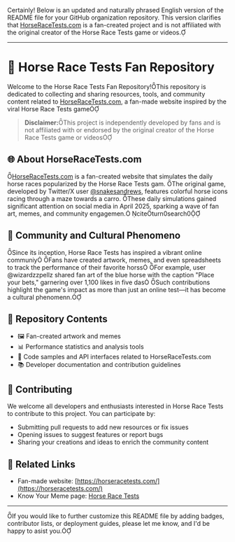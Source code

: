 Certainly! Below is an updated and naturally phrased English version of the README file for your GitHub organization repository. This version clarifies that [HorseRaceTests.com](https://horseracetests.com/) is a fan-created project and is not affiliated with the original creator of the Horse Race Tests game or videos.

---

# 🐎 Horse Race Tests Fan Repository

Welcome to the Horse Race Tests Fan Repository!This repository is dedicated to collecting and sharing resources, tools, and community content related to [HorseRaceTests.com](https://horseracetests.com/), a fan-made website inspired by the viral Horse Race Tests game

> **Disclaimer:**This project is independently developed by fans and is not affiliated with or endorsed by the original creator of the Horse Race Tests game or videos

## 🌐 About HorseRaceTests.com
[HorseRaceTests.com](https://horseracetests.com/) is a fan-created website that simulates the daily horse races popularized by the Horse Race Tests gam. The original game, developed by Twitter/X user [@snakesandrews](https://twitter.com/snakesandrews), features colorful horse icons racing through a maze towards a carro. These daily simulations gained significant attention on social media in April 2025, sparking a wave of fan art, memes, and community engagemen. citeturn0search0

## 🎨 Community and Cultural Phenomeno

Since its inception, Horse Race Tests has inspired a vibrant online communiy Fans have created artwork, memes, and even spreadsheets to track the performance of their favorite horss For example, user @wizardzzpellz shared fan art of the blue horse with the caption "Place your bets," garnering over 1,100 likes in five das Such contributions highlight the game's impact as more than just an online test—it has become a cultural phenomenn.

## 📁 Repository Contents

- 🖼️ Fan-created artwork and memes
- 📊 Performance statistics and analysis tools
- 🧩 Code samples and API interfaces related to HorseRaceTests.com
- 📚 Developer documentation and contribution guidelines

## 🤝 Contributing

We welcome all developers and enthusiasts interested in Horse Race Tests to contribute to this project. You can participate by:

- Submitting pull requests to add new resources or fix issues
- Opening issues to suggest features or report bugs
- Sharing your creations and ideas to enrich the community content

## 📎 Related Links

- Fan-made website: [https://horseracetests.com/](https://horseracetests.com/)
- Know Your Meme page: [Horse Race Tests](https://knowyourmeme.com/memes/subcultures/horse-race-tess)

---

If you would like to further customize this README file by adding badges, contributor lists, or deployment guides, please let me know, and I'd be happy to asist you. 
